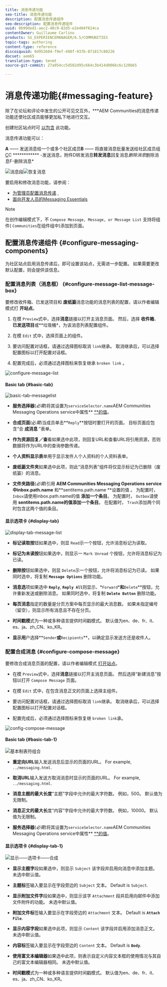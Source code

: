 ```yaml
---
title: 消息传递功能
seo-title: 消息传递功能
description: 配置消息传递组件
seo-description: 配置消息传递组件
uuid: 8b99ded1-aec2-40c9-82d5-e2e404f614ca
contentOwner: Guillaume Carlino
products: SG_EXPERIENCEMANAGER/6.5/COMMUNITIES
topic-tags: authoring
content-type: reference
discoiquuid: 9d952604-f9ef-498f-937b-871817c80226
docset: aem65
translation-type: tm+mt
source-git-commit: 27a054cc5d502d95c664c3b414d0066c6c120b65

---
```



# 消息传递功能{#messaging-feature}

除了在论坛和评论中发生的公开可见交互外，***AEM Communities的消息传递功能还使社区成员能够更加私下地进行交互。

创建社区站点时可 [以包含](/help/communities/overview.md#communitiessites) 此功能。

消息传递功能可以：

**A** —— 发送消息给一个或多个社区成员&#x200B;**B** —— 将直接消息批量发送给社区成员组 [C](/help/communities/messaging.md#group-messaging)C ************ -发送消息，附件D转发消息**转发消息**回复消息*删除消息*删除消息F-删除消息*

![消息段](assets/messaging-section.png)![恢复消息](assets/restore-message.png)

要启用和修改消息功能，请参阅：

* [为管理员配置消息传递](/help/communities/messaging.md) ,
* [面向开发人员的Messaging Essentials](/help/communities/essentials-messaging.md)

>[!NOTE]
>
>在创作编辑模式下，不 `Compose Message, Message, or Message List` 支持将组件( `Communities`在组件组中)添加到页面。

## 配置消息传递组件 {#configure-messaging-components}

为社区站点启用消息传递后，即可设置该站点，无需进一步配置。 如果需要更改默认配置，则会提供该信息。

### 配置消息列表（消息框） {#configure-message-list-message-box}

要修改收件箱、已发送项目和 ****废纸篓****消息功能的消息列表的配置，请以作者编辑模式打 **开站点**[](/help/communities/sites-console.md#authoring-site-content)。

1. 在模 `Preview`式中，选择**消息**链接以打开主消息页面。 然后，选择 **收件箱**、**已发送项目**或**垃圾桶*，为该消息列表配置组件。

1. 在模 `Edit` 式中，选择页面上的组件。
1. 要访问配置对话框，请通过选择图标取消 `link`继承。
取消继承后，可以选择配置图标以打开配置对话框。

1. 配置完成后，必须通过选择图标来恢复继承 `broken link` 。

![configure-message-list](assets/configure-message-list.png)

#### Basic tab {#basic-tab}

![basic-tab-messagelist](assets/basic-tab-messagelist.png)

* **服务选择器**(*必需*)将其设置为`serviceSelector.name`AEM Communities Messaging Operations service中属性** [**的值](/help/communities/messaging.md#messaging-operations-service)。

* **合成页面**(必&#x200B;*需*)当成员单击**`Reply`**按钮时要打开的页面。 目标页面应包含“合 **成消息** ”表单。

* **作为资源回复／查**&#x200B;看如果选中此项，则回复URL和查看URL将引用资源，否则数据将作为URL中的查询参数传递。

* **个人资料显示表**&#x200B;单用于显示发件人个人资料的个人资料表单。

* **废纸篓文件夹**&#x200B;如果选中此项，则此“消息列表”组件将仅显示标记为已删除（废纸篓）的消息。

* **文件夹路径**(*必需*)引用 **AEM Communities Messaging Operations service中inbox.path.name** 和**sentitems.path.name **设置的值 [](/help/communities/messaging.md#messaging-operations-service)。 为配置时， `Inbox`请使用inbox.path.name的值 **添加一个条目**。 为配置时， `Outbox`请使用 **sentitems.path.name的值添加一个条目**。 在配置时， `Trash`添加两个同时包含这两个值的条目。

#### 显示选项卡 {#display-tab}

![display-tab-message-list](assets/display-tab-message-list.png)

* **标记读取按**&#x200B;钮如果选中，则显 `Read`示一个按钮，允许消息标记为读取。

* **标记为未读按**&#x200B;钮如果选中，则显示一 `Mark Unread` 个按钮，允许将消息标记为已读。

* **删除按**&#x200B;钮如果选中，则显 `Delete`示一个按钮，允许将消息标记为已读。 如果同时选中，将复制 **`Message Options`** 删除功能。

* **消息选**&#x200B;项如果选中 **`Reply`**, **`Reply All`**&#x200B;则显示、*`Forward`***和**`Delete`**按钮，允许重新发送或删除消息。 如果同时选中，将复制 **`Delete Button`** 删除功能。

* **每页消息**&#x200B;指定的数量是分页方案中每页显示的最大消息数。 如果未指定编号（留空），则显示所有消息且不存在分页。

* **时间戳模**&#x200B;式为一种或多种语言提供时间戳模式。 默认值为en、de、fr、it、es、ja、zh_CN、ko_KR。

* **显示用**&#x200B;户选择**`Sender`**或**`Recipients`**，以确定显示发送方还是收件人。

### 配置合成消息 {#configure-compose-message}

要修改合成消息页面的配置，请以作者编辑模式 [打开站点](/help/communities/sites-console.md#authoring-site-content)。

* 在模 `Preview`式中，选择**消息**链接以打开主消息页面。 然后选择“新建消息”按钮以打开 `Compose Message` 页面。

* 在模 `Edit` 式中，在包含消息正文的页面上选择主组件。
* 要访问配置对话框，请通过选择图标取消 `link`继承。
取消继承后，可以选择配置图标以打开配置对话框。

* 配置完成后，必须通过选择图标来恢复继 `broken link`承。

![config-compose-message](assets/config-compose-message.png)

#### Basic tab {#basic-tab-1}

![基本制表符组合](assets/basic-tab-compose.png)

* **重定向URL**&#x200B;输入发送消息后显示的页面的URL。 For example, `../messaging.html`.

* **取消URL**&#x200B;输入发送方取消消息时显示的页面的URL。 For example, `../messaging.html`.

* **消息主题的最大长度**“主题”字段中允许的最大字符数。 例如，500。 默认值为无限制。

* **消息正文的最大长**&#x200B;度“内容”字段中允许的最大字符数。 例如，10000。 默认值为无限制。

* **服务选择器**(*必需*)将其设置为`serviceSelector.name`AEM Communities Messaging Operations service中属性** [**的值](/help/communities/messaging.md#messaging-operations-service)。

#### 显示选项卡 {#display-tab-1}

![显示——选项卡——合成](assets/display-tab-compose.png)

* **显示主题字**&#x200B;段如果选中，则显示 `Subject` 该字段并启用向消息中添加主题。 未选中默认值。

* **主题标**&#x200B;签输入要显示在字段旁边的 `Subject` 文本。 Default is `Subject`.

* **显示附加文件字**&#x200B;段如果选中，则显示该字 `Attachment` 段并启用向邮件中添加文件附件的功能。 未选中默认值。

* **附加文件标**&#x200B;签输入要显示在字段旁边的 `Attachment` 文本。 Default is **`Attach File`**.

* **显示内容字段**&#x200B;如果选中此项，则显示 `Content` 该字段并启用添加消息正文。 未选中默认值。

* **内容标**&#x200B;签输入要显示在字段旁边的 `Content` 文本。 Default is **`Body`**.

* **使用富文本编辑器**&#x200B;如果选中此项，则表示自定义内容文本框的使用情况与其自己的富文本编辑器相同。 未选中默认值。

* **时间戳模**&#x200B;式为一种或多种语言提供时间戳模式。 默认值为en、de、fr、it、es、ja、zh_CN、ko_KR。

